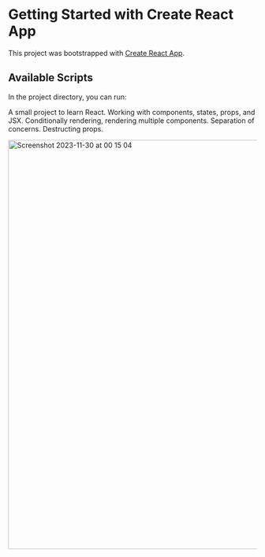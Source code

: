 # Getting Started with Create React App

This project was bootstrapped with [Create React App](https://github.com/facebook/create-react-app).

## Available Scripts

In the project directory, you can run:

A small project to learn React. Working with components, states, props, and JSX. Conditionally rendering, rendering multiple components. Separation of concerns. Destructing props.


<img width="831" alt="Screenshot 2023-11-30 at 00 15 04" src="https://github.com/jlpmartinss/pizza-menu/assets/50104175/480c803f-899f-4b16-8931-11be9d3f64be">
